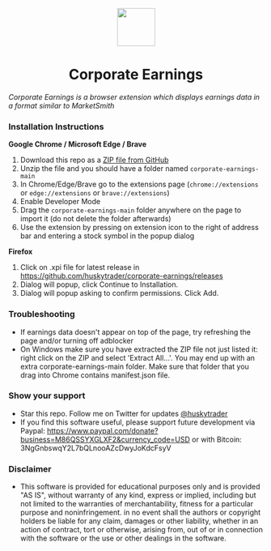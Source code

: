 <p align="center">
  <img src="https://github.com/huskytrader/corporate-earnings/blob/main/icon.png" width="75" height="75"/>
</p>

<h1 align="center">Corporate Earnings</h1>

*Corporate Earnings is a browser extension which displays earnings data in a format similar to MarketSmith*

### Installation Instructions
**Google Chrome / Microsoft Edge / Brave**
1. Download this repo as a [ZIP file from GitHub](https://github.com/huskytrader/corporate-earnings/archive/main.zip)
1. Unzip the file and you should have a folder named `corporate-earnings-main`
1. In Chrome/Edge/Brave go to the extensions page (`chrome://extensions` or `edge://extensions` or `brave://extensions`)
1. Enable Developer Mode
1. Drag the `corporate-earnings-main` folder anywhere on the page to import it (do not delete the folder afterwards)
1. Use the extension by pressing on extension icon to the right of address bar and entering a stock symbol in the popup dialog

**Firefox**
1. Click on .xpi file for latest release in https://github.com/huskytrader/corporate-earnings/releases
1. Dialog will popup, click Continue to Installation.
1. Dialog will popup asking to confirm permissions. Click Add.

### Troubleshooting
* If earnings data doesn't appear on top of the page, try refreshing the page and/or turning off adblocker
* On Windows make sure you have extracted the ZIP file not just listed it: right click on the ZIP and select 'Extract All...'. You may end up with an extra corporate-earnings-main folder. Make sure that folder that you drag into Chrome contains manifest.json file.

### Show your support
* Star this repo. Follow me on Twitter for updates [@huskytrader](https://twitter.com/huskytrader)
* If you find this software useful, please support future development via Paypal: https://www.paypal.com/donate?business=M86QSSYXGLXF2&currency_code=USD or with Bitcoin: 3NgGnbswqY2L7bQLnooAZcDwyJoKdcFsyV

### Disclaimer
* This software is provided for educational purposes only and is provided "AS IS", without warranty of any kind, express or implied, including but not limited to the warranties of merchantability, fitness for a particular purpose and noninfringement. in no event shall the authors or copyright holders be liable for any claim, damages or other liability, whether in an action of contract, tort or otherwise, arising from, out of or in connection with the software or the use or other dealings in the software.
